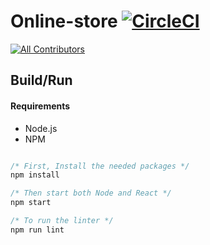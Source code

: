 # Online-store [![CircleCI](https://circleci.com/gh/Naseem77/Online-store.svg?style=svg)](https://circleci.com/gh/Naseem77/Online-store)
[![All Contributors](https://img.shields.io/badge/all_contributors-4-orange.svg?style=flat-square)](#contributors)

## Build/Run

#### Requirements

- Node.js
- NPM

```javascript

/* First, Install the needed packages */
npm install

/* Then start both Node and React */
npm start

/* To run the linter */
npm run lint



```

 

